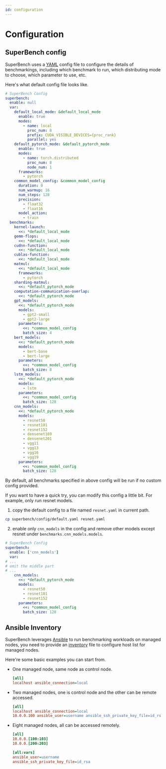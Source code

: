 ```yaml
---
id: configuration
---
```


# Configuration

## SuperBench config

SuperBench uses a [YAML](https://yaml.org/spec/1.2/spec.html) config file to configure the details of benchmarkings,
including which benchmark to run, which distributing mode to choose, which parameter to use, etc.

Here's what default config file looks like.

```yaml title="superbench/config/default.yaml"
# SuperBench Config
superbench:
  enable: null
  var:
    default_local_mode: &default_local_mode
      enable: true
      modes:
        - name: local
          proc_num: 8
          prefix: CUDA_VISIBLE_DEVICES={proc_rank}
          parallel: yes
    default_pytorch_mode: &default_pytorch_mode
      enable: true
      modes:
        - name: torch.distributed
          proc_num: 8
          node_num: 1
      frameworks:
        - pytorch
    common_model_config: &common_model_config
      duration: 0
      num_warmup: 16
      num_steps: 128
      precision:
        - float32
        - float16
      model_action:
        - train
  benchmarks:
    kernel-launch:
      <<: *default_local_mode
    gemm-flops:
      <<: *default_local_mode
    cudnn-function:
      <<: *default_local_mode
    cublas-function:
      <<: *default_local_mode
    matmul:
      <<: *default_local_mode
      frameworks:
        - pytorch
    sharding-matmul:
      <<: *default_pytorch_mode
    computation-communication-overlap:
      <<: *default_pytorch_mode
    gpt_models:
      <<: *default_pytorch_mode
      models:
        - gpt2-small
        - gpt2-large
      parameters:
        <<: *common_model_config
        batch_size: 4
    bert_models:
      <<: *default_pytorch_mode
      models:
        - bert-base
        - bert-large
      parameters:
        <<: *common_model_config
        batch_size: 8
    lstm_models:
      <<: *default_pytorch_mode
      models:
        - lstm
      parameters:
        <<: *common_model_config
        batch_size: 128
    cnn_models:
      <<: *default_pytorch_mode
      models:
        - resnet50
        - resnet101
        - resnet152
        - densenet169
        - densenet201
        - vgg11
        - vgg13
        - vgg16
        - vgg19
      parameters:
        <<: *common_model_config
        batch_size: 128
```

By default, all benchmarks specified in above config will be run if no custom config provided.

If you want to have a quick try, you can modify this config a little bit. For example, only run resnet models.
1. copy the default config to a file named `resnet.yaml` in current path.
  ```bash
  cp superbench/config/default.yaml resnet.yaml
  ```
2. enable only `cnn_models` in the config and remove other models except resnet under `benchmarks.cnn_models.models`.
  ```yaml {3,10-13} title="resnet.yaml"
  # SuperBench Config
  superbench:
    enable: ['cnn_models']
    var:
  # ...
  # omit the middle part
  # ...
      cnn_models:
        <<: *default_pytorch_mode
        models:
          - resnet50
          - resnet101
          - resnet152
        parameters:
          <<: *common_model_config
          batch_size: 128
  ```

## Ansible Inventory

SuperBench leverages [Ansible](https://docs.ansible.com/ansible/latest/) to run benchmarking workloads on managed nodes,
you need to provide an [inventory](https://docs.ansible.com/ansible/latest/user_guide/intro_inventory.html) file
to configure host list for managed nodes.

Here're some basic examples you can start from.
* One managed node, same node as control node.
  ```ini title="local.ini"
  [all]
  localhost ansible_connection=local
  ```
* Two managed nodes, one is control node and the other can be remote accessed.
  ```ini title="mix.ini"
  [all]
  localhost ansible_connection=local
  10.0.0.100 ansible_user=username ansible_ssh_private_key_file=id_rsa
  ```
* Eight managed nodes, all can be accessed remotely.
  ```ini title="remote.ini"
  [all]
  10.0.0.[100:103]
  10.0.0.[200:203]

  [all:vars]
  ansible_user=username
  ansible_ssh_private_key_file=id_rsa
  ```
